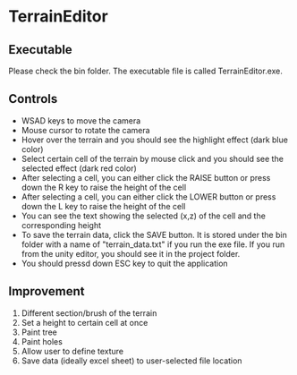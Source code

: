 # TerrainEditor

## Executable
Please check the bin folder. The executable file is called TerrainEditor.exe.

## Controls
- WSAD keys to move the camera
- Mouse cursor to rotate the camera
- Hover over the terrain and you should see the highlight effect (dark blue color)
- Select certain cell of the terrain by mouse click and you should see the selected effect (dark red color)
- After selecting a cell, you can either click the RAISE button or press down the R key to raise the height of the cell
- After selecting a cell, you can either click the LOWER button or press down the L key to raise the height of the cell
- You can see the text showing the selected (x,z) of the cell and the corresponding height
- To save the terrain data, click the SAVE button. It is stored under the bin folder with a name of "terrain_data.txt" if you run the exe file. If you run from the unity editor, you should see it in the project folder.
- You should pressd down ESC key to quit the application

## Improvement
1. Different section/brush of the terrain
2. Set a height to certain cell at once
3. Paint tree
4. Paint holes
5. Allow user to define texture
6. Save data (ideally excel sheet) to user-selected file location
